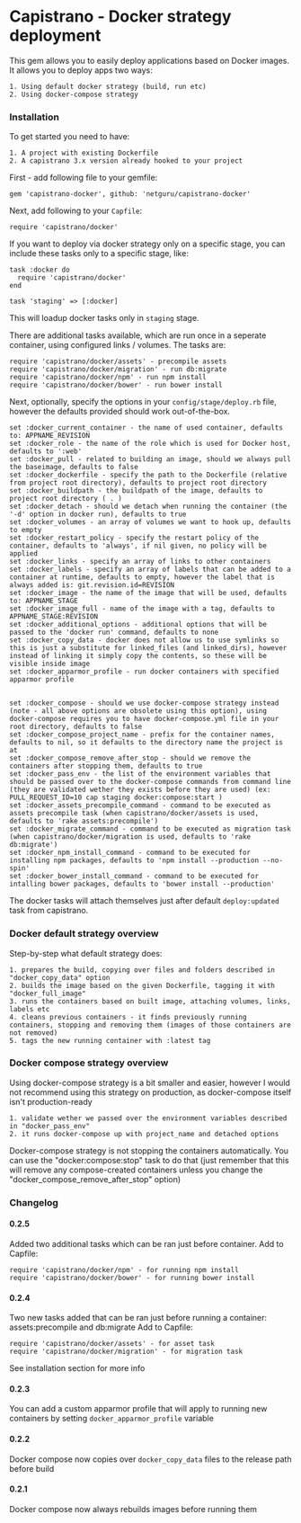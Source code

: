 # Capistrano - Docker strategy deployment

This gem allows you to easily deploy applications based on Docker images. It allows you to deploy apps two ways:

    1. Using default docker strategy (build, run etc)
    2. Using docker-compose strategy

### Installation

To get started you need to have:

    1. A project with existing Dockerfile
    2. A capistrano 3.x version already hooked to your project

First - add following file to your gemfile:

    gem 'capistrano-docker', github: 'netguru/capistrano-docker'

Next, add following to your `Capfile`:

    require 'capistrano/docker'

If you want to deploy via docker strategy only on a specific stage, you can include these tasks only to a specific stage, like:

    task :docker do
      require 'capistrano/docker'
    end

    task 'staging' => [:docker]

This will loadup docker tasks only in `staging` stage.

There are additional tasks available, which are run once in a seperate container, using configured links / volumes. The tasks are:

    require 'capistrano/docker/assets' - precompile assets
    require 'capistrano/docker/migration' - run db:migrate
    require 'capistrano/docker/npm' - run npm install
    require 'capistrano/docker/bower' - run bower install


Next, optionally, specify the options in your `config/stage/deploy.rb` file, however the defaults provided should work out-of-the-box.

    set :docker_current_container - the name of used container, defaults to: APPNAME_REVISION
    set :docker_role - the name of the role which is used for Docker host, defaults to ':web'
    set :docker_pull - related to building an image, should we always pull the baseimage, defaults to false
    set :docker_dockerfile - specify the path to the Dockerfile (relative from project root directory), defaults to project root directory
    set :docker_buildpath - the buildpath of the image, defaults to project root directory ( . )
    set :docker_detach - should we detach when running the container (the '-d' option in docker run), defaults to true
    set :docker_volumes - an array of volumes we want to hook up, defaults to empty
    set :docker_restart_policy - specify the restart policy of the container, defaults to 'always', if nil given, no policy will be applied
    set :docker_links - specify an array of links to other containers
    set :docker_labels - specify an array of labels that can be added to a container at runtime, defaults to empty, however the label that is always added is: git.revision.id=REVISION
    set :docker_image - the name of the image that will be used, defaults to: APPNAME_STAGE
    set :docker_image_full - name of the image with a tag, defaults to APPNAME_STAGE:REVISION
    set :docker_additional_options - additional options that will be passed to the 'docker run' command, defaults to none
    set :docker_copy_data - docker does not allow us to use symlinks so this is just a substitute for linked_files (and linked_dirs), however instead of linking it simply copy the contents, so these will be visible inside image
    set :docker_apparmor_profile - run docker containers with specified apparmor profile


    set :docker_compose - should we use docker-compose strategy instead (note - all above options are obsolete using this option), using docker-compose requires you to have docker-compose.yml file in your root directory, defaults to false
    set :docker_compose_project_name - prefix for the container names, defaults to nil, so it defaults to the directory name the project is at
    set :docker_compose_remove_after_stop - should we remove the containers after stopping them, defaults to true
    set :docker_pass_env - the list of the environment variables that should be passed over to the docker-compose commands from command line (they are validated wether they exists before they are used) (ex: PULL_REQUEST_ID=10 cap staging docker:compose:start )
    set :docker_assets_precompile_command - command to be executed as assets precompile task (when capistrano/docker/assets is used, defaults to 'rake assets:precompile')
    set :docker_migrate_command - command to be executed as migration task (when capistrano/docker/migration is used, defaults to 'rake db:migrate')
    set :docker_npm_install_command - command to be executed for installing npm packages, defaults to 'npm install --production --no-spin'
    set :docker_bower_install_command - command to be executed for intalling bower packages, defaults to 'bower install --production'

The docker tasks will attach themselves just after default `deploy:updated` task from capistrano.

### Docker default strategy overview

Step-by-step what default strategy does:

    1. prepares the build, copying over files and folders described in "docker_copy_data" option
    2. builds the image based on the given Dockerfile, tagging it with "docker_full_image"
    3. runs the containers based on built image, attaching volumes, links, labels etc
    4. cleans previous containers - it finds previously running containers, stopping and removing them (images of those containers are not removed)
    5. tags the new running container with :latest tag

### Docker compose strategy overview

Using docker-compose strategy is a bit smaller and easier, however I would not recommend using this strategy on production, as docker-compose itself isn't production-ready

    1. validate wether we passed over the environment variables described in "docker_pass_env"
    2. it runs docker-compose up with project_name and detached options

Docker-compose strategy is not stopping the containers automatically. You can use the "docker:compose:stop" task to do that (just remember that this will remove any compose-created containers unless you change the "docker_compose_remove_after_stop" option)


### Changelog

#### 0.2.5

Added two additional tasks which can be ran just before container. Add to Capfile:

    require 'capistrano/docker/npm' - for running npm install
    require 'capistrano/docker/bower' - for running bower install


#### 0.2.4

Two new tasks added that can be ran just before running a container: assets:precompile and db:migrate
Add to Capfile:

    require 'capistrano/docker/assets' - for asset task
    require 'capistrano/docker/migration' - for migration task

See installation section for more info


#### 0.2.3

You can add a custom apparmor profile that will apply to running new containers by setting `docker_apparmor_profile` variable

#### 0.2.2

Docker compose now copies over `docker_copy_data` files to the release path before build

#### 0.2.1

Docker compose now always rebuilds images before running them
